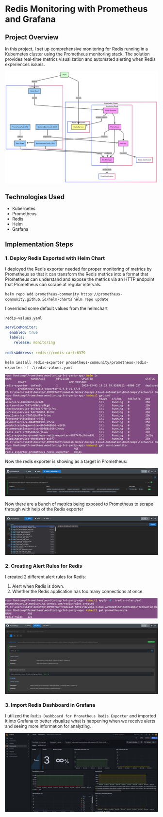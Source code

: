 # Redis Monitoring with Prometheus and Grafana

## Project Overview

In this project, I set up comprehensive monitoring for Redis running in a Kubernetes cluster using the Prometheus monitoring stack. The solution provides real-time metrics visualization and automated alerting when Redis experiences issues.

![diagram](https://github.com/Princeton45/monitor-3rd-party-app/blob/main/images/diagram.png)

## Technologies Used

- Kubernetes
- Prometheus
- Redis
- Helm
- Grafana

## Implementation Steps

### 1. Deploy Redis Exported with Helm Chart

I deployed the Redis exporter needed for proper monitoring of metrics by Prometheus so that it can transform the Redis metrics into a format that Prometheus can understand and expose the metrics via an HTTP endpoint that Prometheus can scrape at regular intervals.

`helm repo add prometheus-community https://prometheus-community.github.io/helm-charts`
`helm repo update`

I overrided some default values from the helmchart 

`redis-values.yaml`
```yaml
serviceMonitor:
  enabled: true
  labels:
    release: monitoring

redisAddress: redis://redis-cart:6379
```

`helm install redis-exporter prometheus-community/prometheus-redis-exporter -f .\redis-values.yaml`

![redis-exporter](https://github.com/Princeton45/monitor-3rd-party-app/blob/main/images/redis-exporter.png)

Now the redis exporter is showing as a target in Prometheus:

![redis-target](https://github.com/Princeton45/monitor-3rd-party-app/blob/main/images/redis-target.png)

Now there are a bunch of metrics being exposed to Prometheus to scrape through with help of the Redis exporter

![redis-metrics1](https://github.com/Princeton45/monitor-3rd-party-app/blob/main/images/redis-metrics1.png)


### 2. Creating Alert Rules for Redis

I created 2 different alert rules for Redis: 

1) Alert when Redis is down. 
2) Whether the Redis application has too many connections at once.

![redis-rules1](https://github.com/Princeton45/monitor-3rd-party-app/blob/main/images/redis-rules1.png)

![redis-rules2](https://github.com/Princeton45/monitor-3rd-party-app/blob/main/images/redis-rules2.png)

### 3. Import Redis Dashboard in Grafana

I utilized the `Redis Dashboard for Prometheus Redis Exporter` and imported it into Grafana to better visualize what is happening when we receive alerts and seeing more information for analyzing.

![dashboard](https://github.com/Princeton45/monitor-3rd-party-app/blob/main/images/dashboard.png)



